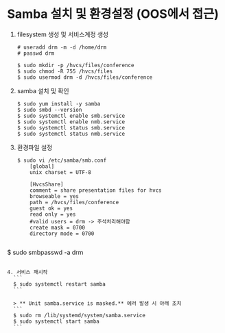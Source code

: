# Samba 설치 및 환경설정 (OOS에서 접근)

1. filesystem 생성 및 서비스계정 생성
    ```
    # useradd drm -m -d /home/drm
    # passwd drm
    ```
    ```
    $ sudo mkdir -p /hvcs/files/conference
    $ sudo chmod -R 755 /hvcs/files
    $ sudo usermod drm -d /hvcs/files/conference
    ```

2. samba 설치 및 확인
    ```
    $ sudo yum install -y samba
    $ sudo smbd --version
    $ sudo systemctl enable smb.service
    $ sudo systemctl enable nmb.service
    $ sudo systemctl status smb.service
    $ sudo systemctl status nmb.service
    ```

3. 환경파일 설정  
    ```
    $ sudo vi /etc/samba/smb.conf  
        [global]  
        unix charset = UTF-8

        [HvcsShare]  
        comment = share presentation files for hvcs  
        browseable = yes  
        path = /hvcs/files/conference  
        guest ok = yes  
        read only = yes  
        #valid users = drm -> 주석처리해야함
        create mask = 0700  
        directory mode = 0700
        
  $ sudo smbpasswd -a drm
  ```
  
4. 서비스 재시작
    ```
    $ sudo systemctl restart samba
    ```
        
    > ** Unit samba.service is masked.** 에러 발생 시 아래 조치
    ```
    $ sudo rm /lib/systemd/system/samba.service  
    $ sudo systemctl start samba  
    ```
    
